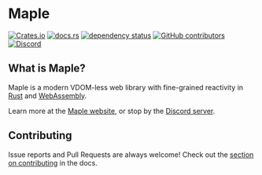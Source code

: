 # Maple

[![Crates.io](https://img.shields.io/crates/v/maple-core)](https://crates.io/crates/maple-core)
[![docs.rs](https://img.shields.io/docsrs/maple-core?color=blue&label=docs.rs)](https://docs.rs/maple-core)
[![dependency status](https://deps.rs/repo/github/lukechu10/maple/status.svg)](https://deps.rs/repo/github/lukechu10/maple)
[![GitHub contributors](https://img.shields.io/github/contributors/lukechu10/maple)](https://github.com/lukechu10/maple/graphs/contributors)
[![Discord](https://img.shields.io/discord/820400041332179004?label=discord)](https://discord.gg/vDwFUmm6mU)

## What is Maple?

Maple is a modern VDOM-less web library with fine-grained reactivity in [Rust](https://www.rust-lang.org/) and [WebAssembly](https://webassembly.org/).

Learn more at the [Maple website](https://maple-rs.netlify.app), or stop by the [Discord server](https://discord.gg/vDwFUmm6mU).

## Contributing

Issue reports and Pull Requests are always welcome!
Check out the [section on contributing](https://maple-rs.netlify.app/contributing/architecture) in the docs.

